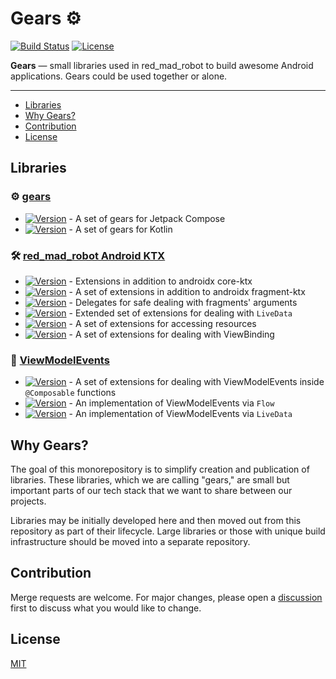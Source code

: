 # Gears :gear:

[![Build Status](https://img.shields.io/github/actions/workflow/status/RedMadRobot/gears-android/main.yml?branch=main&style=flat-square)][ci]
[![License](https://img.shields.io/github/license/RedMadRobot/gears-android?style=flat-square)][license]

**Gears** — small libraries used in red_mad_robot to build awesome Android applications.
Gears could be used together or alone.

---
<!-- START doctoc generated TOC please keep comment here to allow auto update -->
<!-- DON'T EDIT THIS SECTION, INSTEAD RE-RUN doctoc TO UPDATE -->

- [Libraries](#libraries)
- [Why Gears?](#why-gears)
- [Contribution](#contribution)
- [License](#license)

<!-- END doctoc generated TOC please keep comment here to allow auto update -->

## Libraries

### :gear: **[gears](gears/)**

- [![Version](https://img.shields.io/maven-central/v/com.redmadrobot.gears/gears-compose?style=flat-square)][compose-gears] - A set of gears for Jetpack Compose
- [![Version](https://img.shields.io/maven-central/v/com.redmadrobot.gears/kotlin?style=flat-square)][kotlin-gears] - A set of gears for Kotlin

### :hammer_and_wrench: **[red_mad_robot Android KTX](ktx/)**

- [![Version](https://img.shields.io/maven-central/v/com.redmadrobot.extensions/core-ktx?style=flat-square&label=core-ktx)][core-ktx] - Extensions in addition to androidx core-ktx
- [![Version](https://img.shields.io/maven-central/v/com.redmadrobot.extensions/fragment-ktx?style=flat-square&label=fragment-ktx)][fragment-ktx] - A set of extensions in addition to androidx fragment-ktx
- [![Version](https://img.shields.io/maven-central/v/com.redmadrobot.extensions/fragment-args-ktx?style=flat-square&label=fragment-args-ktx)][fragment-args-ktx] - Delegates for safe dealing with fragments' arguments
- [![Version](https://img.shields.io/maven-central/v/com.redmadrobot.extensions/lifecycle-livedata-ktx?style=flat-square&label=lifecycle-livedata-ktx)][lifecycle-livedata-ktx] - Extended set of extensions for dealing with `LiveData`
- [![Version](https://img.shields.io/maven-central/v/com.redmadrobot.extensions/resources-ktx?style=flat-square&label=resources-ktx)][resources-ktx] - A set of extensions for accessing resources
- [![Version](https://img.shields.io/maven-central/v/com.redmadrobot.extensions/viewbinding-ktx?style=flat-square&label=viewbinding-ktx)][viewbinding-ktx] - A set of extensions for dealing with ViewBinding

### :mag_right: **[ViewModelEvents](viewmodelevents/)**

- [![Version](https://img.shields.io/maven-central/v/com.redmadrobot.gears/kotlin?style=flat-square)][viewmodelevents-compose] - A set of extensions for dealing with ViewModelEvents inside `@Composable` functions
- [![Version](https://img.shields.io/maven-central/v/com.redmadrobot.gears/kotlin?style=flat-square)][viewmodelevents-flow] - An implementation of ViewModelEvents via `Flow`
- [![Version](https://img.shields.io/maven-central/v/com.redmadrobot.gears/kotlin?style=flat-square)][viewmodelevents-livedata] - An implementation of ViewModelEvents via `LiveData`

## Why Gears?

The goal of this monorepository is to simplify creation and publication of libraries.
These libraries, which we are calling "gears," are small but important parts of our tech stack that we want to share between our projects.

Libraries may be initially developed here and then moved out from this repository as part of their lifecycle.
Large libraries or those with unique build infrastructure should be moved into a separate repository.

## Contribution

Merge requests are welcome.
For major changes, please open a [discussion][discussions] first to discuss what you would like to change.

## License

[MIT][license]

[core-ktx]: ktx/core-ktx/
[fragment-ktx]: ktx/fragment-ktx/
[fragment-args-ktx]: ktx/fragment-args-ktx/
[lifecycle-livedata-ktx]: ktx/lifecycle-livedata-ktx/
[resources-ktx]: ktx/resources-ktx/
[viewbinding-ktx]: ktx/viewbinding-ktx/
[license]: LICENSE

[compose-gears]: gears/gears-compose
[kotlin-gears]: gears/gears-kotlin

[viewmodelevents-compose]: viewmodelevents/viewmodelevents-compose/
[viewmodelevents-flow]: viewmodelevents/viewmodelevents-flow/
[viewmodelevents-livedata]: viewmodelevents/viewmodelevents-livedata/

[ci]: https://github.com/RedMadRobot/gears-android/actions?query=branch%3Amain++
[discussions]: https://github.com/RedMadRobot/gears-android/discussions
